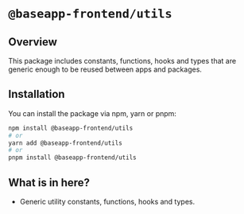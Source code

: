 # **`@baseapp-frontend/utils`**

## **Overview**

This package includes constants, functions, hooks and types that are generic enough to be reused between apps and packages.

## **Installation**
You can install the package via npm, yarn or pnpm:

```bash
npm install @baseapp-frontend/utils
# or
yarn add @baseapp-frontend/utils
# or
pnpm install @baseapp-frontend/utils
```


## **What is in here?**

- Generic utility constants, functions, hooks and types.
